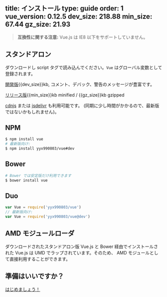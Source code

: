title: インストール
type: guide
order: 1
vue_version: 0.12.5
dev_size: 218.88
min_size: 67.44
gz_size: 21.93
---

> **互換性に関する注意:** Vue.js は IE8 以下をサポートしていません。

## スタンドアロン

ダウンロードし script タグで読み込んでください。`Vue` はグローバル変数として登録されます。

<div id="downloads">
<a class="button" href="https://raw.github.com/yyx990803/vue/{{vue_version}}/dist/vue.js" download>開発版</a><span class="light info">{{dev_size}}kb, コメント、デバック、警告のメッセージが豊富です。</span>

<a class="button" href="https://raw.github.com/yyx990803/vue/{{vue_version}}/dist/vue.min.js" download>リリース版</a><span class="light info">{{min_size}}kb minified / {{gz_size}}kb gzipped</span>
</div>

 [cdnjs](//cdnjs.cloudflare.com/ajax/libs/vue/{{vue_version}}/vue.min.js) または [jsdelivr](//cdn.jsdelivr.net/vue/0.12.5/vue.min.js) も利用可能です。 (同期に少し時間がかかるので、最新版ではないかもしれません)。

## NPM

``` bash
$ npm install vue
# 最新版向け:
$ npm install yyx990803/vue#dev
```

## Bower

``` bash
# Bower では安定版だけ利用できます
$ bower install vue
```

## Duo

```js
var Vue = require('yyx990803/vue')
// 最新版向け:
var Vue = require('yyx990803/vue@dev')
```

## AMD モジュールローダ
ダウンロードされたスタンドアロン版 Vue.js と Bower 経由でインストールされた Vue.js は UMD でラップされています。そのため、 AMD モジュールとして直接利用することができます。


## 準備はいいですか？

[はじめましょう！](/guide/)

